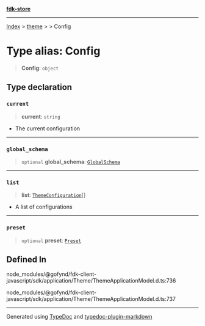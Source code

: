 [**fdk-store**](../../../README.md)
***

[Index](../../../API.md) > [theme](../../README.md) > [<internal>](../README.md) > Config

# Type alias: Config

> **Config**: `object`

## Type declaration

### `current`

> **current**: `string`

- The current configuration

***

### `global_schema`

> `optional` **global\_schema**: [`GlobalSchema`](type-alias.GlobalSchema.md)

***

### `list`

> **list**: [`ThemeConfiguration`](type-alias.ThemeConfiguration.md)[]

- A list of configurations

***

### `preset`

> `optional` **preset**: [`Preset`](type-alias.Preset.md)

## Defined In

node\_modules/@gofynd/fdk-client-javascript/sdk/application/Theme/ThemeApplicationModel.d.ts:736

node\_modules/@gofynd/fdk-client-javascript/sdk/application/Theme/ThemeApplicationModel.d.ts:737

***
Generated using [TypeDoc](https://typedoc.org/) and [typedoc-plugin-markdown](https://www.npmjs.com/package/typedoc-plugin-markdown)
